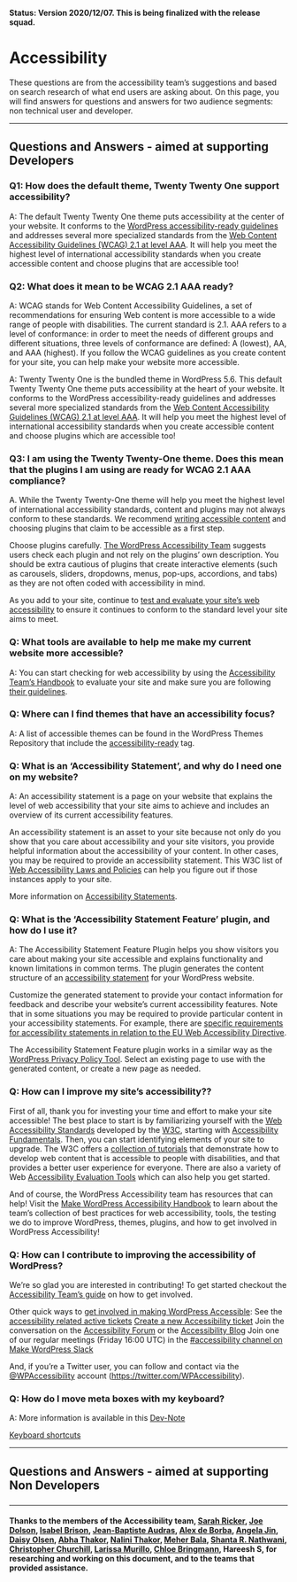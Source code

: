 **Status: Version 2020/12/07. This is being finalized with the release squad.**

# Accessibility

These questions are from the accessibility team’s suggestions and based on search research of what end users are asking about. On this page, you will find answers for questions and answers for two audience segments: non technical user and developer. 

***

## Questions and Answers - aimed at supporting Developers 

### Q1: How does the default theme, Twenty Twenty One support accessibility? 
A: The default Twenty Twenty One theme puts accessibility at the center of your website. It conforms to the [WordPress accessibility-ready guidelines](https://make.wordpress.org/themes/handbook/review/accessibility/) and addresses several more specialized standards from the [Web Content Accessibility Guidelines (WCAG) 2.1 at level AAA](https://www.w3.org/WAI/WCAG2AAA-Conformance). It will help you meet the highest level of international accessibility standards when you create accessible content and choose plugins that are accessible too!

### Q2: What does it mean to be WCAG 2.1 AAA ready?
A: WCAG stands for Web Content Accessibility Guidelines, a set of recommendations for ensuring Web content is more accessible to a wide range of people with disabilities. The current standard is 2.1. 
AAA refers to a level of conformance: in order to meet the needs of different groups and different situations, three levels of conformance are defined: A (lowest), AA, and AAA (highest). 
If you follow the WCAG guidelines as you create content for your site, you can help make your website more accessible.

A: Twenty Twenty One is the bundled theme in WordPress 5.6. 
This default Twenty Twenty One theme puts accessibility at the heart of your website. It conforms to the WordPress accessibility-ready guidelines and addresses several more specialized standards from the [Web Content Accessibility Guidelines (WCAG) 2.1 at level AAA](https://www.w3.org/WAI/WCAG2AAA-Conformance). It will help you meet the highest level of international accessibility standards when you create accessible content and choose plugins which are accessible too!

### Q3: I am using the Twenty Twenty-One theme. Does this mean that the plugins I am using are ready for WCAG 2.1 AAA compliance?
A. While the Twenty Twenty-One theme will help you meet the highest level of international accessibility standards, content and plugins may not always conform to these standards. We recommend [writing accessible content](https://www.w3.org/WAI/tips/writing/) and choosing plugins that claim to be accessible as a first step. 

Choose plugins carefully. [The WordPress Accessibility Team](https://make.wordpress.org/accessibility/) suggests users check each plugin and not rely on the plugins’ own description. You should be extra cautious of plugins that create interactive elements (such as carousels, sliders, dropdowns, menus, pop-ups, accordions, and tabs) as they are not often coded with accessibility in mind.  

As you add to your site, continue to [test and evaluate your site’s web accessibility](https://www.w3.org/WAI/test-evaluate/) to ensure it continues to conform to the standard level your site aims to meet. 

### Q: What tools are available to help me make my current website more accessible?
A: You can start checking for web accessibility by using the [Accessibility Team’s Handbook](https://make.wordpress.org/accessibility/handbook/test-for-web-accessibility/) to evaluate your site and make sure you are following [their guidelines](https://make.wordpress.org/accessibility/handbook/best-practices/).  

### Q: Where can I find themes that have an accessibility focus?
A: A list of accessible themes can be found in the WordPress Themes Repository that include the [accessibility-ready](https://wordpress.org/themes/tags/accessibility-ready/) tag. 

### Q: What is an ‘Accessibility Statement’, and why do I need one on my website?
A: An accessibility statement is a page on your website that explains the level of web accessibility that your site aims to achieve and includes an overview of its current accessibility features. 

An accessibility statement is an asset to your site because not only do you show that you care about accessibility and your site visitors, you provide helpful information about the accessibility of your content. In other cases, you may be required to provide an accessibility statement. This W3C list of [Web Accessibility Laws and Policies](https://www.w3.org/WAI/policies/) can help you figure out if those instances apply to your site. 

More information on [Accessibility Statements](https://www.w3.org/WAI/planning/statements/).

### Q: What is the ‘Accessibility Statement Feature’ plugin, and how do I use it? 
A: The Accessibility Statement Feature Plugin helps you show visitors you care about making your site accessible and explains functionality and known limitations in common terms. The plugin generates the content structure of an [accessibility statement](https://www.w3.org/WAI/planning/statements/) for your WordPress website. 

Customize the generated statement  to provide your contact information for feedback and describe your website’s current accessibility features. Note that in some situations you may be required to provide particular content in your accessibility statements. For example, there are [specific requirements for accessibility statements in relation to the EU Web Accessibility Directive](https://eur-lex.europa.eu/eli/dec_impl/2018/1523/oj).

The Accessibility Statement Feature plugin works in a similar way as the [WordPress Privacy Policy Tool](https://wordpress.org/support/article/wordpress-privacy/#privacy-policy-editing-helper). Select an existing page to use with the generated content, or create a new page as needed.  

### Q: How can I improve my site’s accessibility??

First of all, thank you for investing your time and effort to make your site accessible! The best place to start is by familiarizing yourself with the [Web Accessibility Standards](https://www.w3.org/WAI/standards-guidelines/) developed by the [W3C](https://www.w3.org/WAI/), starting with [Accessibility Fundamentals](https://www.w3.org/WAI/fundamentals/). Then, you can start identifying elements of your site to upgrade.  The W3C offers a [collection of tutorials](https://www.w3.org/WAI/tutorials/) that demonstrate how to develop web content that is accessible to people with disabilities, and that provides a better user experience for everyone. There are also a variety of Web [Accessibility Evaluation Tools](https://www.w3.org/WAI/test-evaluate/tools/selecting/) which can also help you get started. 

And of course, the WordPress Accessibility team has resources that can help! Visit the [Make WordPress Accessibility Handbook](https://make.wordpress.org/accessibility/handbook/) to learn about the team’s collection of best practices for web accessibility, tools, the testing we do to improve WordPress, themes, plugins, and how to get involved in WordPress Accessibility! 

### Q: How can I contribute to improving the accessibility of WordPress?

We’re so glad you are interested in contributing! To get started  checkout the [Accessibility Team’s guide](https://make.wordpress.org/accessibility/handbook/get-involved/) on how to get involved. 

 
Other quick ways to [get involved in making WordPress Accessible](https://make.wordpress.org/accessibility/handbook/get-involved/): 
 See the [accessibility related active tickets](https://make.wordpress.org/accessibility/handbook/get-involved/tickets-tasks-reports/)
 [Create a new  Accessibility ticket](https://core.trac.wordpress.org/newticket) 
 Join the conversation on the [Accessibility Forum](https://wordpress.org/support/forum/accessibility/) or the [Accessibility Blog](https://make.wordpress.org/accessibility/)
 Join one of our regular meetings (Friday 16:00 UTC) in the [#accessibility channel on Make WordPress Slack](https://wordpress.slack.com/archives/C02RP4X03)

And, if you’re a Twitter user, you can follow and contact via the [@WPAccessibility](https://twitter.com/WPAccessibility) account (https://twitter.com/WPAccessibility).


### Q: How do I move meta boxes with my keyboard?
A: More information is available in this [Dev-Note](https://wp.me/p2AvED-lGO) 

[Keyboard shortcuts](https://developer.wordpress.org/block-editor/components/keyboard-shortcuts/)



***

## Questions and Answers - aimed at supporting Non Developers 

### 




***




#### Thanks to the members of the Accessibility team, [Sarah Ricker](https://profiles.wordpress.org/sarahricker/), [Joe Dolson](https://profiles.wordpress.org/joedolson/), [Isabel Brison](https://profiles.wordpress.org/isabel_brison/), [Jean-Baptiste Audras](https://profiles.wordpress.org/audrasjb/), [Alex de Borba](https://profiles.wordpress.org/alexdeborba/), [Angela Jin](https://profiles.wordpress.org/angelasjin/), [Daisy Olsen](https://profiles.wordpress.org/daisyo/), [Abha Thakor](https://profiles.wordpress.org/webcommsat/), [Nalini Thakor](https://profiles.wordpress.org/nalininonstopnewsuk/), [Meher Bala](https://profiles.wordpress.org/meher/), [Shanta R. Nathwani](https://profiles.wordpress.org/tantienhime/), [Christopher Churchill](https://profiles.wordpress.org/vimes1984/), [Larissa Murillo](https://profiles.wordpress.org/lmurillom/), [Chloe Bringmann](https://profiles.wordpress.org/cbringmann/), Hareesh S, for researching and working on this document, and to the teams that provided assistance.



 
